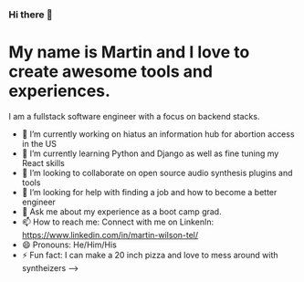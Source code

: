 ### Hi there 👋
# My name is Martin and I love to create awesome tools and experiences.
I am a fullstack software engineer with a focus on backend stacks.

- 🔭 I’m currently working on hiatus an information hub for abortion access in the US
- 🌱 I’m currently learning Python and Django as well as fine tuning my React skills
- 👯 I’m looking to collaborate on open source audio synthesis plugins and tools
- 🤔 I’m looking for help with finding a job and how to become a better engineer
- 💬 Ask me about my experience as a boot camp grad. 
- 📫 How to reach me: Connect with me on LinkenIn: https://www.linkedin.com/in/martin-wilson-tel/
- 😄 Pronouns: He/Him/His
- ⚡ Fun fact: I can make a 20 inch pizza and love to mess around with syntheizers
-->

